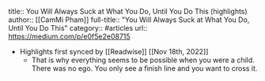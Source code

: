 title:: You Will Always Suck at What You Do, Until You Do This (highlights)
author:: [[CamMi Pham]]
full-title:: "You Will Always Suck at What You Do, Until You Do This"
category:: #articles
url:: https://medium.com/p/e0f5e2e08715

- Highlights first synced by [[Readwise]] [[Nov 18th, 2022]]
	- That is why everything seems to be possible when you were a child. There was no ego. You only see a finish line and you want to cross it.